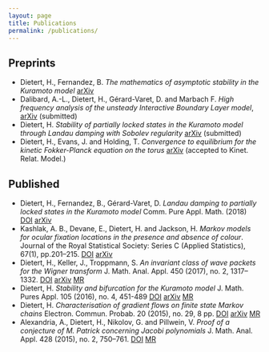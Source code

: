 ```yaml
---
layout: page
title: Publications
permalink: /publications/
---
```


## Preprints

- Dietert, H., Fernandez, B. *The mathematics of asymptotic stability in the Kuramoto model*
  [arXiv](https://arxiv.org/abs/1801.01309)
- Dalibard, A.-L., Dietert, H., Gérard-Varet, D. and Marbach F.
  *High frequency analysis of the unsteady Interactive Boundary Layer model*,
  [arXiv](https://arxiv.org/abs/1710.04510) (submitted)
- Dietert, H. *Stability of partially locked states in the Kuramoto
  model through Landau damping with Sobolev regularity*
  [arXiv](https://arxiv.org/abs/1707.03475) (submitted)
- Dietert, H., Evans, J. and Holding, T. *Convergence to equilibrium
  for the kinetic Fokker-Planck equation on the torus*
  [arXiv](http://arxiv.org/abs/1506.06173) (accepted to Kinet. Relat. Model.)

## Published
- Dietert, H., Fernandez, B., Gérard-Varet, D. *Landau damping to
  partially locked states in the Kuramoto model* Comm. Pure
  Appl. Math. (2018)
  [DOI](https://doi.org/10.1002/cpa.21741)
  [arXiv](https://arxiv.org/abs/1606.04470)
- Kashlak, A. B., Devane, E., Dietert, H. and Jackson, H. *Markov
  models for ocular fixation locations in the presence and absence of
  colour*. Journal of the Royal Statistical Society: Series C (Applied
  Statistics), 67(1), pp.201–215.
  [DOI](https://doi.org/10.1111/rssc.12223)
  [arXiv](https://arxiv.org/abs/1604.06335)
- Dietert, H., Keller, J., Troppmann, S. *An invariant class of wave
  packets for the Wigner transform* J. Math. Anal. Appl. 450 (2017),
  no. 2, 1317–1332.
  [DOI](https://doi.org/10.1016/j.jmaa.2016.12.041)
  [arXiv](https://arxiv.org/abs/1505.06192)
  [MR](http://www.ams.org/mathscinet-getitem?mr=3639103)
- Dietert, H. *Stability and bifurcation for the Kuramoto
  model* J. Math. Pures Appl. 105 (2016), no. 4, 451-489
  [DOI](http://dx.doi.org/10.1016/j.matpur.2015.11.001)
  [arXiv](http://arxiv.org/abs/1411.3752)
  [MR](http://www.ams.org/mathscinet-getitem?mr=3471147)
- Dietert, H. *Characterisation of gradient flows on finite state
  Markov chains* Electron. Commun. Probab. 20 (2015), no. 29, 8 pp.
  [DOI](http://dx.doi.org/10.1214/ECP.v20-3521)
  [arXiv](http://arxiv.org/abs/1405.2552)
  [MR](http://www.ams.org/mathscinet-getitem?mr=3327868)
- Alexandria, A., Dietert, H., Nikolov, G. and Pillwein, V.
  *Proof of a conjecture of M. Patrick concerning Jacobi
  polynomials* J. Math. Anal. Appl. 428 (2015), no. 2, 750–761.
  [DOI](http://dx.doi.org/10.1016/j.jmaa.2015.03.037)
  [MR](http://www.ams.org/mathscinet-getitem?mr=3334944)
